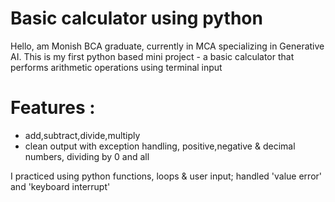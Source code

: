 # Basic calculator using python

Hello, am Monish BCA graduate, currently in MCA specializing in Generative AI.
This is my first python based mini project - a basic calculator that performs arithmetic operations using terminal input

# Features :
- add,subtract,divide,multiply
- clean output with exception handling, positive,negative & decimal numbers, dividing by 0 and all

I practiced using python functions, loops & user input; handled 'value error' and 'keyboard interrupt'



